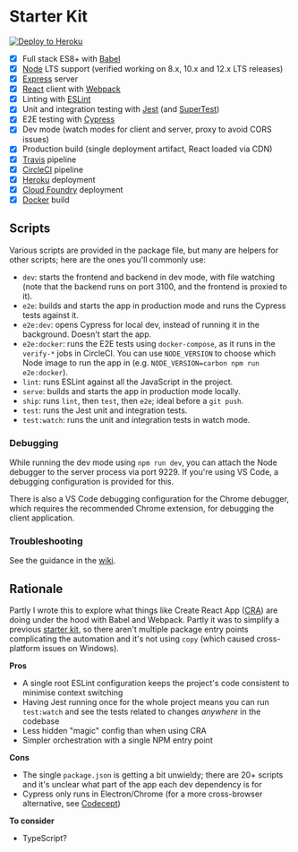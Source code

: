 # Starter Kit

[![Deploy to Heroku](https://www.herokucdn.com/deploy/button.svg)](https://heroku.com/deploy)

 - [x] Full stack ES8+ with [Babel]
 - [x] [Node] LTS support (verified working on 8.x, 10.x and 12.x LTS releases)
 - [x] [Express] server
 - [x] [React] client with [Webpack]
 - [x] Linting with [ESLint]
 - [x] Unit and integration testing with [Jest] (and [SuperTest])
 - [x] E2E testing with [Cypress]
 - [x] Dev mode (watch modes for client and server, proxy to avoid CORS issues)
 - [x] Production build (single deployment artifact, React loaded via CDN)
 - [x] [Travis] pipeline
 - [x] [CircleCI] pipeline
 - [x] [Heroku] deployment
 - [x] [Cloud Foundry] deployment
 - [x] [Docker] build

## Scripts

Various scripts are provided in the package file, but many are helpers for other scripts; here are the ones you'll
commonly use:

 - `dev`: starts the frontend and backend in dev mode, with file watching (note that the backend runs on port 3100, and
    the frontend is proxied to it).
 - `e2e`: builds and starts the app in production mode and runs the Cypress tests against it.
 - `e2e:dev`: opens Cypress for local dev, instead of running it in the background. Doesn't start the app.
 - `e2e:docker`: runs the E2E tests using `docker-compose`, as it runs in the `verify-*` jobs in CircleCI. You can use
    `NODE_VERSION` to choose which Node image to run the app in (e.g. `NODE_VERSION=carbon npm run e2e:docker`).
 - `lint`: runs ESLint against all the JavaScript in the project.
 - `serve`: builds and starts the app in production mode locally.
 - `ship`: runs `lint`, then `test`, then `e2e`; ideal before a `git push`.
 - `test`: runs the Jest unit and integration tests.
 - `test:watch`: runs the unit and integration tests in watch mode.

### Debugging

While running the dev mode using `npm run dev`, you can attach the Node debugger to the server process via port 9229.
If you're using VS Code, a debugging configuration is provided for this.

There is also a VS Code debugging configuration for the Chrome debugger, which requires the recommended Chrome
extension, for debugging the client application.

### Troubleshooting

See the guidance in the [wiki].

## Rationale

Partly I wrote this to explore what things like Create React App ([CRA]) are doing under the hood with Babel and
Webpack. Partly it was to simplify a previous [starter kit], so there aren't multiple package entry points complicating
the automation and it's not using `copy` (which caused cross-platform issues on Windows).

**Pros**

 - A single root ESLint configuration keeps the project's code consistent to minimise context switching
 - Having Jest running once for the whole project means you can run `test:watch` and see the tests related to changes
    *anywhere* in the codebase
 - Less hidden "magic" config than when using CRA
 - Simpler orchestration with a single NPM entry point

**Cons**

 - The single `package.json` is getting a bit unwieldy; there are 20+ scripts and it's unclear what part of the app
    each dev dependency is for
 - Cypress only runs in Electron/Chrome (for a more cross-browser alternative, see [Codecept])

**To consider**

 - TypeScript?

  [Babel]: https://babeljs.io/
  [CircleCI]: https://circleci.com/
  [Cloud Foundry]: https://www.cloudfoundry.org/
  [Codecept]: https://codecept.io/
  [CRA]: https://facebook.github.io/create-react-app/
  [Cypress]: https://www.cypress.io/
  [Docker]: https://www.docker.com
  [ESLint]: https://eslint.org/
  [Express]: https://expressjs.com/
  [Express router]: https://expressjs.com/en/guide/routing.html#express-router
  [Heroku]: https://www.heroku.com/
  [Jest]: https://jestjs.io/
  [manual mocks]: https://jestjs.io/docs/en/manual-mocks#mocking-user-modules
  [Node]: https://nodejs.org/en/
  [React]: https://reactjs.org/
  [starter kit]: https://github.com/textbook/cyf-app-starter
  [SuperTest]: https://github.com/visionmedia/supertest
  [Travis]: https://travis-ci.org/
  [Webpack]: https://webpack.js.org/
  [wiki]: https://github.com/textbook/starter-kit/wiki
